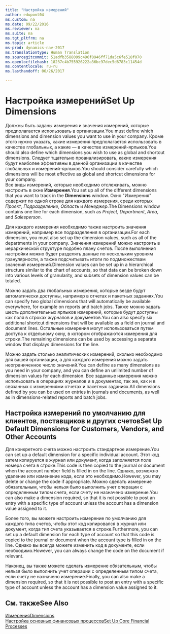 ```yaml
---
title: "Настройка измерений"
author: edupont04
ms.custom: na
ms.date: 09/22/2016
ms.reviewer: na
ms.suite: na
ms.tgt_pltfrm: na
ms.topic: article
ms-prod: dynamics-nav-2017
ms.translationtype: Human Translation
ms.sourcegitcommit: 51adfb3588099c496f0946ff71da5c6fe518f070
ms.openlocfilehash: 18237c4b755926222a36bc97dec5d6783c11454d
ms.contentlocale: ru-ru
ms.lasthandoff: 06/26/2017

---
```


# <a name="set-up-dimensions"></a><span data-ttu-id="3a96b-102">Настройка измерений</span><span class="sxs-lookup"><span data-stu-id="3a96b-102">Set Up Dimensions</span></span>
<span data-ttu-id="3a96b-103">Должны быть заданы измерения и значения измерений, которые предполагается использовать в организации.</span><span class="sxs-lookup"><span data-stu-id="3a96b-103">You must define which dimensions and dimension values you want to use in your company.</span></span> <span data-ttu-id="3a96b-104">Кроме этого нужно указать, какие измерения предполагается использовать в качестве глобальных, а какие — в качестве измерений-ярлыков.</span><span class="sxs-lookup"><span data-stu-id="3a96b-104">You should also define which dimensions you wish to use as global and shortcut dimensions.</span></span> <span data-ttu-id="3a96b-105">Следует тщательно проанализировать, какие измерения будут наиболее эффективны в данной организации в качестве глобальных и измерений-ярлыков.</span><span class="sxs-lookup"><span data-stu-id="3a96b-105">You should consider carefully which dimensions will be most effective as global and shortcut dimensions for your company.</span></span>  
<span data-ttu-id="3a96b-106">Все виды измерений, которые необходимо отслеживать, можно настроить в окне **Измерения**.</span><span class="sxs-lookup"><span data-stu-id="3a96b-106">You set up all of the different dimensions that you want to track in the **Dimensions** window.</span></span> <span data-ttu-id="3a96b-107">Окно "Измерения" содержит по одной строке для каждого измерения, среди которых *Проект*, *Подразделение*, *Область* и *Менеджер*.</span><span class="sxs-lookup"><span data-stu-id="3a96b-107">The Dimensions window contains one line for each dimension, such as *Project*, *Department*, *Area*, and *Salesperson*.</span></span>  

<span data-ttu-id="3a96b-108">Для каждого измерения необходимо также настроить значения измерений, например все подразделения в организации.</span><span class="sxs-lookup"><span data-stu-id="3a96b-108">For each dimension, you must also set up the dimension values, such as all of the departments in your company.</span></span> <span data-ttu-id="3a96b-109">Значения измерений можно настроить в иерархической структуре подобно плану счетов. После выполнения настройки можно будет разделять данные по нескольким уровням гранулярности, а также подсчитывать итоги по подмножествам значений измерений.</span><span class="sxs-lookup"><span data-stu-id="3a96b-109">Dimension values can be set up in a hierarchical structure similar to the chart of accounts, so that data can be broken down into various levels of granularity, and subsets of dimension values can be totaled.</span></span>  

<span data-ttu-id="3a96b-110">Можно задать два глобальных измерения, которые везде будут автоматически доступны, например в отчетах и пакетных заданиях.</span><span class="sxs-lookup"><span data-stu-id="3a96b-110">You can specify two global dimensions that will automatically be available everywhere, for example on reports and batch jobs.</span></span> <span data-ttu-id="3a96b-111">Также можно задать шесть дополнительных ярлыков измерений, которые будут доступны как поля в строках журналов и документов.</span><span class="sxs-lookup"><span data-stu-id="3a96b-111">You can also specify six additional shortcut dimensions that will be available as a field on journal and document lines.</span></span> <span data-ttu-id="3a96b-112">Остальные измерения могут использоваться путем доступа к отдельному окну, в котором отображаются измерения для строки.</span><span class="sxs-lookup"><span data-stu-id="3a96b-112">The remaining dimensions can be used by accessing a separate window that displays dimensions for the line.</span></span>  

<span data-ttu-id="3a96b-113">Можно задать столько аналитических измерений, сколько необходимо для вашей организации, а для каждого измерения можно задать неограниченное число значений.</span><span class="sxs-lookup"><span data-stu-id="3a96b-113">You can define as many dimensions as you need in your company, and you can define an unlimited number of dimension values for each dimension.</span></span> <span data-ttu-id="3a96b-114">Все заданные измерения можно использовать в операциях журналов и в документах, так же, как и в связанных с измерениями отчетах и пакетных заданиях.</span><span class="sxs-lookup"><span data-stu-id="3a96b-114">All dimensions defined by you can be used on entries in journals and documents, as well as in dimensions-related reports and batch jobs.</span></span>  

## <a name="set-up-default-dimensions-for-customers-vendors-and-other-accounts"></a><span data-ttu-id="3a96b-115">Настройка измерений по умолчанию для клиентов, поставщиков и других счетов</span><span class="sxs-lookup"><span data-stu-id="3a96b-115">Set Up Default Dimensions for Customers, Vendors, and Other Accounts</span></span>
<span data-ttu-id="3a96b-116">Для конкретного счета можно настроить стандартное измерение.</span><span class="sxs-lookup"><span data-stu-id="3a96b-116">You can set up a default dimension for a specific individual account.</span></span> <span data-ttu-id="3a96b-117">Этот код затем копируется в журнал или документ, когда заполняется поле номера счета в строке.</span><span class="sxs-lookup"><span data-stu-id="3a96b-117">This code is then copied to the journal or document when the account number field is filled in on the line.</span></span> <span data-ttu-id="3a96b-118">Однако, возможно удаление или изменение кода, если это необходимо.</span><span class="sxs-lookup"><span data-stu-id="3a96b-118">However, you may delete or change the code if appropriate.</span></span> <span data-ttu-id="3a96b-119">Можно сделать измерение обязательным, чтобы нельзя было выполнить учет операции с определенным типом счета, если счету не назначено измерение.</span><span class="sxs-lookup"><span data-stu-id="3a96b-119">You can also make a dimension required, so that it is not possible to post an entry with a specific type of account unless the account has a dimension value assigned to it.</span></span>  

<span data-ttu-id="3a96b-120">Более того, вы можете настроить измерение по умолчанию для каждого типа счетов, чтобы этот код копировался в журнал или документ, когда тип счета указывается в строке.</span><span class="sxs-lookup"><span data-stu-id="3a96b-120">Furthermore, you can set up a default dimension for each type of account so that this code is copied to the journal or document when the account type is filled in on the line.</span></span> <span data-ttu-id="3a96b-121">Однако вы всегда можете изменить код в документе, если необходимо.</span><span class="sxs-lookup"><span data-stu-id="3a96b-121">However, you can always change the code on the document if relevant.</span></span>  

<span data-ttu-id="3a96b-122">Наконец, вы также можете сделать измерение обязательным, чтобы нельзя было выполнить учет операции с определенным типом счета, если счету не назначено измерение.</span><span class="sxs-lookup"><span data-stu-id="3a96b-122">Finally, you can also make a dimension required, so that it is not possible to post an entry with a specific type of account unless the account has a dimension value assigned to it.</span></span>

## <a name="see-also"></a><span data-ttu-id="3a96b-123">См. также</span><span class="sxs-lookup"><span data-stu-id="3a96b-123">See Also</span></span>
[<span data-ttu-id="3a96b-124">Измерения</span><span class="sxs-lookup"><span data-stu-id="3a96b-124">Dimensions</span></span>](finance-setup-dimensions.md)  
[<span data-ttu-id="3a96b-125">Настройка основных финансовых процессов</span><span class="sxs-lookup"><span data-stu-id="3a96b-125">Set Up Core Financial Processes</span></span>](finance-setup-setup-finance-setup.md)

